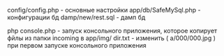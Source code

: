 config/config.php - основные настройки
app/db/SafeMySql.php - конфигурации бд 
damp/new/rest.sql - дамп бд

php console.php - запуск консольного приложения, которое копирует фйлы из папки incoming в app/img/
dir.txt - изменить ( a/000/000.jpg ) при первом запуске консольного приложения
